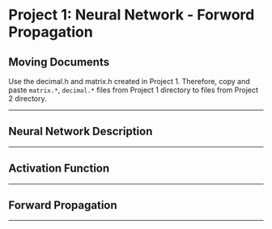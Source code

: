 # Project 1: Neural Network - Forword Propagation

## Moving Documents

Use the decimal.h and matrix.h created in Project 1. Therefore, copy and paste `matrix.*`, `decimal.*` files from Project 1 directory to files from Project 2 directory.

---

## Neural Network Description



---

## Activation Function



---

## Forward Propagation



---



